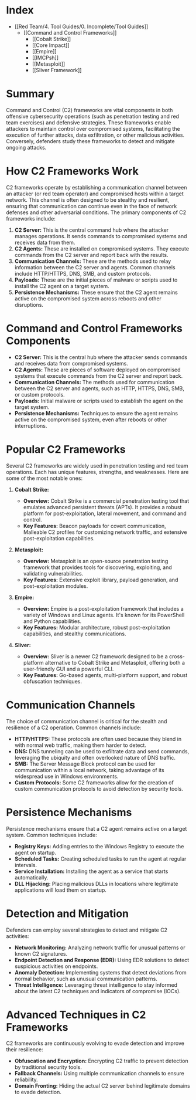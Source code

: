 # Index
- [[Red Team/4. Tool Guides/0. Incomplete/Tool Guides]]
	- [[Command and Control Frameworks]]
		- [[Cobalt Strike]]
		- [[Core Impact]]
		- [[Empire]]
		- [[IMCPsh]]
		- [[Metasploit]]
		- [[Sliver Framework]]

# Summary
Command and Control (C2) frameworks are vital components in both offensive cybersecurity operations (such as penetration testing and red team exercises) and defensive strategies. These frameworks enable attackers to maintain control over compromised systems, facilitating the execution of further attacks, data exfiltration, or other malicious activities. Conversely, defenders study these frameworks to detect and mitigate ongoing attacks.

# How C2 Frameworks Work
C2 frameworks operate by establishing a communication channel between an attacker (or red team operator) and compromised hosts within a target network. This channel is often designed to be stealthy and resilient, ensuring that communication can continue even in the face of network defenses and other adversarial conditions. The primary components of C2 frameworks include:

1. **C2 Server:** This is the central command hub where the attacker manages operations. It sends commands to compromised systems and receives data from them.
2. **C2 Agents:** These are installed on compromised systems. They execute commands from the C2 server and report back with the results.
3. **Communication Channels:** These are the methods used to relay information between the C2 server and agents. Common channels include HTTP/HTTPS, DNS, SMB, and custom protocols.
4. **Payloads:** These are the initial pieces of malware or scripts used to install the C2 agent on a target system.
5. **Persistence Mechanisms:** These ensure that the C2 agent remains active on the compromised system across reboots and other disruptions.

# Command and Control Frameworks Components

- **C2 Server:** This is the central hub where the attacker sends commands and receives data from compromised systems.
- **C2 Agents:** These are pieces of software deployed on compromised systems that execute commands from the C2 server and report back.
- **Communication Channels:** The methods used for communication between the C2 server and agents, such as HTTP, HTTPS, DNS, SMB, or custom protocols.
- **Payloads:** Initial malware or scripts used to establish the agent on the target system.
- **Persistence Mechanisms:** Techniques to ensure the agent remains active on the compromised system, even after reboots or other interruptions.

# Popular C2 Frameworks

Several C2 frameworks are widely used in penetration testing and red team operations. Each has unique features, strengths, and weaknesses. Here are some of the most notable ones:

1. **Cobalt Strike:**    
    - **Overview:** Cobalt Strike is a commercial penetration testing tool that emulates advanced persistent threats (APTs). It provides a robust platform for post-exploitation, lateral movement, and command and control.
    - **Key Features:** Beacon payloads for covert communication, Malleable C2 profiles for customizing network traffic, and extensive post-exploitation capabilities.

2. **Metasploit:**    
    - **Overview:** Metasploit is an open-source penetration testing framework that provides tools for discovering, exploiting, and validating vulnerabilities.
    - **Key Features:** Extensive exploit library, payload generation, and post-exploitation modules.

3. **Empire:**    
    - **Overview:** Empire is a post-exploitation framework that includes a variety of Windows and Linux agents. It's known for its PowerShell and Python capabilities.
    - **Key Features:** Modular architecture, robust post-exploitation capabilities, and stealthy communications.

4. **Sliver:**    
    - **Overview:** Sliver is a newer C2 framework designed to be a cross-platform alternative to Cobalt Strike and Metasploit, offering both a user-friendly GUI and a powerful CLI.
    - **Key Features:** Go-based agents, multi-platform support, and robust obfuscation techniques.

# Communication Channels
The choice of communication channel is critical for the stealth and resilience of a C2 operation. Common channels include:

- **HTTP/HTTPS:** These protocols are often used because they blend in with normal web traffic, making them harder to detect.
- **DNS:** DNS tunneling can be used to exfiltrate data and send commands, leveraging the ubiquity and often overlooked nature of DNS traffic.
- **SMB:** The Server Message Block protocol can be used for communication within a local network, taking advantage of its widespread use in Windows environments.
- **Custom Protocols:** Some C2 frameworks allow for the creation of custom communication protocols to avoid detection by security tools.

# Persistence Mechanisms
Persistence mechanisms ensure that a C2 agent remains active on a target system. Common techniques include:

- **Registry Keys:** Adding entries to the Windows Registry to execute the agent on startup.
- **Scheduled Tasks:** Creating scheduled tasks to run the agent at regular intervals.
- **Service Installation:** Installing the agent as a service that starts automatically.
- **DLL Hijacking:** Placing malicious DLLs in locations where legitimate applications will load them on startup.

# Detection and Mitigation
Defenders can employ several strategies to detect and mitigate C2 activities:

- **Network Monitoring:** Analyzing network traffic for unusual patterns or known C2 signatures.
- **Endpoint Detection and Response (EDR):** Using EDR solutions to detect suspicious activities on endpoints.
- **Anomaly Detection:** Implementing systems that detect deviations from normal behavior, such as unusual communication patterns.
- **Threat Intelligence:** Leveraging threat intelligence to stay informed about the latest C2 techniques and indicators of compromise (IOCs).

# Advanced Techniques in C2 Frameworks
C2 frameworks are continuously evolving to evade detection and improve their resilience:

- **Obfuscation and Encryption:** Encrypting C2 traffic to prevent detection by traditional security tools.
- **Fallback Channels:** Using multiple communication channels to ensure reliability.
- **Domain Fronting:** Hiding the actual C2 server behind legitimate domains to evade detection.